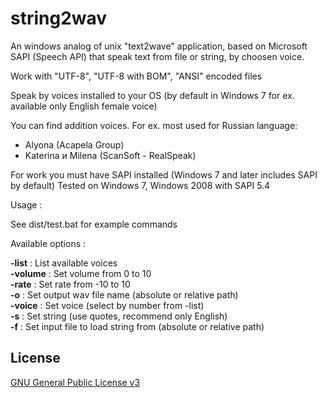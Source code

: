 # string2wav

An windows analog of unix "text2wave" application, based on Microsoft SAPI (Speech API) that speak text from file or string, by choosen voice.

Work with "UTF-8", "UTF-8 with BOM", "ANSI" encoded files

Speak by voices installed to your OS (by default in Windows 7 for ex. available only English female voice)

You can find addition voices. 
For ex. most used for Russian language:

   - Alyona (Acapela Group)
   - Katerina и Milena (ScanSoft - RealSpeak)
   
For work you must have SAPI installed (Windows 7 and later includes SAPI by default)
Tested on Windows 7, Windows 2008 with SAPI 5.4

Usage : 

See dist/test.bat for example commands

Available options :

**-list** : List available voices<br>
**-volume** : Set volume from 0 to 10<br>
**-rate** : Set rate from -10 to 10<br>
**-o** : Set output wav file name (absolute or relative path)<br>
**-voice** : Set voice (select by number from -list)<br>
**-s** : Set string (use quotes, recommend only English)<br>
**-f** : Set input file to load string from (absolute or relative path)<br>

## License 

 [GNU General Public License v3](http://www.gnu.org/licenses/gpl.html) 
